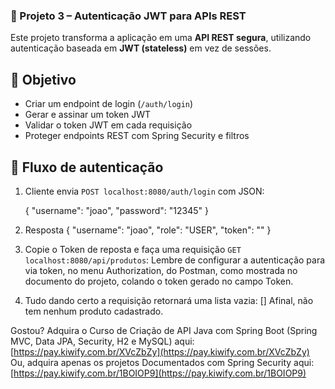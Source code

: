 ### 📘 Projeto 3 – Autenticação JWT para APIs REST

Este projeto transforma a aplicação em uma **API REST segura**, utilizando autenticação baseada em **JWT (stateless)** em vez de sessões.

## 🎯 Objetivo

- Criar um endpoint de login (`/auth/login`)
- Gerar e assinar um token JWT
- Validar o token JWT em cada requisição
- Proteger endpoints REST com Spring Security e filtros

## 🧪 Fluxo de autenticação

1. Cliente envia `POST localhost:8080/auth/login` com JSON:
  
   {
     "username": "joao",
     "password": "12345"
   }

2. Resposta
{
  "username": "joao",
  "role": "USER",
  "token": "<jwt-token>"
}
3. Copie o Token de reposta e faça uma requisição `GET localhost:8080/api/produtos`:
Lembre de configurar a autenticação para via token, no menu Authorization, do Postman, como mostrada no documento do projeto, colando o token gerado no campo Token.
4. Tudo dando certo a requisição retornará uma lista vazia: [] Afinal, não tem nenhum produto cadastrado.

Gostou? Adquira o Curso de Criação de API Java com Spring Boot (Spring MVC, Data JPA, Security, H2 e MySQL) aqui: [https://pay.kiwify.com.br/XVcZbZy](https://pay.kiwify.com.br/XVcZbZy) Ou, adquira apenas os projetos Documentados com Spring Security aqui: [https://pay.kiwify.com.br/1BOIOP9](https://pay.kiwify.com.br/1BOIOP9)
